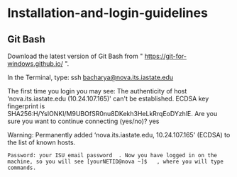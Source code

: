 # Installation-and-login-guidelines

## Git Bash 
Download the latest version of Git Bash from " https://git-for-windows.github.io/ ".

In the Terminal, type:
ssh bacharya@nova.its.iastate.edu

The first time you login you may see: The authenticity of host ‘nova.its.iastate.edu (10.24.107.165)' can't be established. ECDSA key fingerprint is SHA256:H/YsIONKl/M9UBOfSR0nu8DKekh3HeLkRrqEoDYzhlE. Are you sure you want to continue connecting (yes/no)? yes

Warning: Permanently added ‘nova.its.iastate.edu, 10.24.107.165' (ECDSA) to the list of known hosts.

	Password: your ISU email password  . Now you have logged in on the machine, so you will see [yourNETID@nova ~]$   , where you will type commands.




